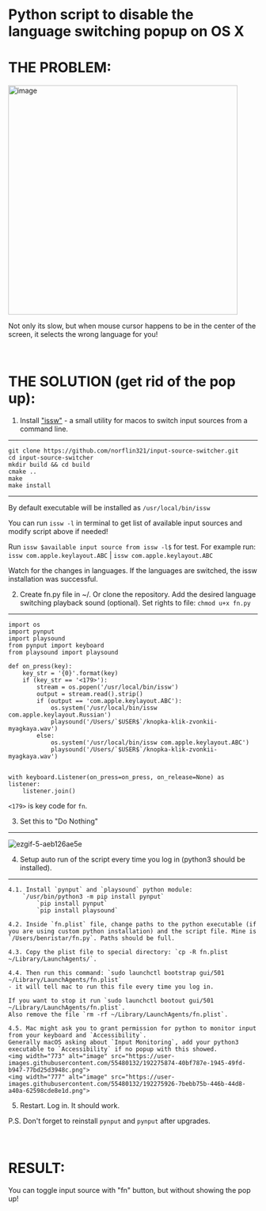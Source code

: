 # Python script to disable the language switching popup on OS X
# THE PROBLEM:
<img width="463" alt="image" src="https://user-images.githubusercontent.com/55480132/192276045-1e3c69b9-1188-408a-8e49-08fef5ea8aa6.png">

Not only its slow, but when mouse cursor happens to be in the center of the screen, it selects the wrong language for you!

&nbsp;&nbsp;&nbsp;&nbsp;&nbsp;&nbsp;
# THE SOLUTION (get rid of the pop up):

1. Install ["issw"](https://github.com/vovkasm/input-source-switcher) - a small utility for macos to switch input sources from a command line.
------------

    git clone https://github.com/norflin321/input-source-switcher.git
    cd input-source-switcher
    mkdir build && cd build
    cmake ..
    make
    make install
------------
By default executable will be installed as `/usr/local/bin/issw`

You can run `issw -l` in terminal to get list of available input sources and modify script above if needed!

Run `issw $available input source from issw -l$` for test.
For example run: `issw com.apple.keylayout.ABC` | `issw com.apple.keylayout.ABC`

Watch for the changes in languages. If the languages are switched, the issw installation was successful.

2. Create fn.py file in ~/. Or clone the repository. Add the desired language switching playback sound (optional).
Set rights to file: 
`chmod u+x fn.py `
------------

    import os
    import pynput
    import playsound
    from pynput import keyboard
    from playsound import playsound

    def on_press(key):
        key_str = '{0}'.format(key)
        if (key_str == '<179>'):
            stream = os.popen('/usr/local/bin/issw')
            output = stream.read().strip()
            if (output == 'com.apple.keylayout.ABC'):
                os.system('/usr/local/bin/issw com.apple.keylayout.Russian')
                playsound('/Users/`$USER$`/knopka-klik-zvonkii-myagkaya.wav')
            else:
                os.system('/usr/local/bin/issw com.apple.keylayout.ABC')
                playsound('/Users/`$USER$`/knopka-klik-zvonkii-myagkaya.wav')


    with keyboard.Listener(on_press=on_press, on_release=None) as listener:
        listener.join()

`<179>` is key code for `fn`.

3. Set this to "Do Nothing"
------------
![ezgif-5-aeb126ae5e](https://user-images.githubusercontent.com/33498670/167285047-18f7a509-b56d-4f1f-896a-963c034947dc.jpeg)


4. Setup auto run of the script every time you log in (python3 should be installed).
------------
    4.1. Install `pynput` and `playsound` python module:
        `/usr/bin/python3 -m pip install pynput`
            `pip install pynput`
            `pip install playsound`

    4.2. Inside `fn.plist` file, change paths to the python executable (if you are using custom python installation) and the script file. Mine is             `/Users/benristar/fn.py`. Paths should be full.

    4.3. Copy the plist file to special directory: `cp -R fn.plist ~/Library/LaunchAgents/`.

    4.4. Then run this command: `sudo launchctl bootstrap gui/501 ~/Library/LaunchAgents/fn.plist`
    - it will tell mac to run this file every time you log in. 
    
    If you want to stop it run `sudo launchctl bootout gui/501 ~/Library/LaunchAgents/fn.plist`.
    Also remove the file `rm -rf ~/Library/LaunchAgents/fn.plist`.

    4.5. Mac might ask you to grant permission for python to monitor input from your keyboard and `Accessibility`. 
    Generally macOS asking about `Input Monitoring`, add your python3 executable to `Accessibility` if no popup with this showed.
    <img width="773" alt="image" src="https://user-images.githubusercontent.com/55480132/192275874-40bf787e-1945-49fd-b947-77bd25d3948c.png">
    <img width="777" alt="image" src="https://user-images.githubusercontent.com/55480132/192275926-7bebb75b-446b-44d8-a40a-62598cde8e1d.png">


5. Restart. Log in. It should work.

P.S. Don't forget to reinstall `pynput` and `pynput` after upgrades.

&nbsp;&nbsp;&nbsp;&nbsp;&nbsp;&nbsp;
# RESULT:
You can toggle input source with "fn" button, but without showing the pop up!

